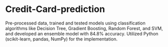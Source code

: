 # Credit-Card-prediction
Pre-processed data, trained and tested models using classification algorithms like Decision Tree, Gradient Boosting, Random Forest, and SVM, and developed an ensemble model with 84.8% accuracy. Utilized Python (scikit-learn, pandas, NumPy) for the implementation.
